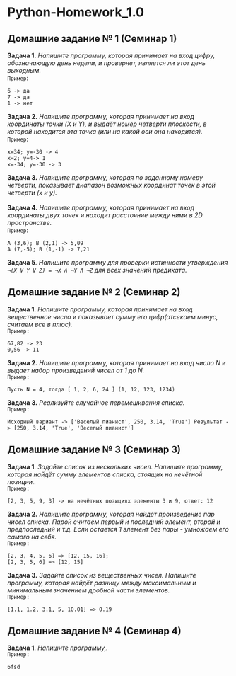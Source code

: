  # **Python-Homework_1.0**
## **Домашние задание № 1 (Семинар 1)**
**Задача 1.** *Напишите программу, которая принимает на вход цифру, обозначающую день недели, и проверяет, является ли этот день выходным.* <br>
`Пример`:
```
6 -> да
7 -> да
1 -> нет
```


**Задача 2.** *Напишите программу, которая принимает на вход координаты точки (X и Y), и выдаёт номер четверти плоскости, в которой находится эта точка (или на какой оси она находится).*<br>
`Пример`:
```
x=34; y=-30 -> 4
x=2; y=4-> 1
x=-34; y=-30 -> 3
```

**Задача 3.** *Напишите программу, которая по заданному номеру четверти, показывает диапазон возможных координат точек в этой четверти (x и y).*<br><br>
**Задача 4.** *Напишите программу, которая принимает на вход координаты двух точек и находит расстояние между ними в 2D пространстве.*<br>
`Пример`:
```
A (3,6); B (2,1) -> 5,09
A (7,-5); B (1,-1) -> 7,21
```
**Задача 5**. *Напишите программу для проверки истинности утверждения `¬(X V Y V Z) = ¬X Ʌ ¬Y Ʌ ¬Z` для всех значений предиката.*

## **Домашние задание № 2 (Семинар 2)**
**Задача 1**. *Напишите программу, которая принимает на вход вещественное число и показывает сумму его цифр(отсекаем минус, считаем все в плюс).*<br>
`Пример:`
```
67,82 -> 23
0,56 -> 11
```

**Задача 2.** *Напишите программу, которая принимает на вход число N и выдает набор произведений чисел от 1 до N.*<br>
`Пример:`
```
Пусть N = 4, тогда [ 1, 2, 6, 24 ] (1, 12, 123, 1234)
```
**Задача 3.** *Реализуйте случайное перемешивания списка.*<br>
`Пример:`
```
Исходный вариант -> ['Веселый пианист', 250, 3.14, 'True'] Результат -> [250, 3.14, 'True', 'Веселый пианист']
```
## **Домашние задание № 3 (Семинар 3)**
**Задача 1**. *Задайте список из нескольких чисел. Напишите программу, которая найдёт сумму элементов списка, стоящих на нечётной позиции..*<br>
`Пример:`
```
[2, 3, 5, 9, 3] -> на нечётных позициях элементы 3 и 9, ответ: 12
```

**Задача 2.** *Напишите программу, которая найдёт произведение пар чисел списка. Парой считаем первый и последний элемент, второй и предпоследний и т.д. Если остается 1 элемент без пары - умножаем его самого на себя.*<br>
`Пример:`
```
[2, 3, 4, 5, 6] => [12, 15, 16];
[2, 3, 5, 6] => [12, 15]
```
**Задача 3.** *Задайте список из вещественных чисел. Напишите программу, которая найдёт разницу между максимальным и минимальным значением дробной части элементов.*<br>
`Пример:`
```
[1.1, 1.2, 3.1, 5, 10.01] => 0.19
```
## **Домашние задание № 4 (Семинар 4)**
**Задача 1**. *Напишите программу,.*<br>
`Пример:`
```
6fsd
```